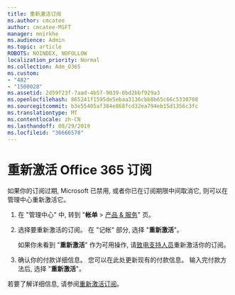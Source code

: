 ```yaml
---
title: 重新激活订阅
ms.author: cmcatee
author: cmcatee-MSFT
manager: mnirkhe
ms.audience: Admin
ms.topic: article
ROBOTS: NOINDEX, NOFOLLOW
localization_priority: Normal
ms.collection: Adm_O365
ms.custom:
- "482"
- "1500028"
ms.assetid: 2d59f23f-7aad-4b57-9039-0bd2bbf929a3
ms.openlocfilehash: 865241f1595de5ebaa3136cbb8b65c66c5330708
ms.sourcegitcommit: b3e55405af384e868fcd32ea794eb15d1356c3fc
ms.translationtype: MT
ms.contentlocale: zh-CN
ms.lasthandoff: 08/29/2019
ms.locfileid: "36666578"
---
```

# <a name="reactivate-an-office-365-subscription"></a>重新激活 Office 365 订阅

如果你的订阅过期, Microsoft 已禁用, 或者你已在订阅期限中间取消它, 则可以在管理中心重新激活它。
  
1. 在 "管理中心" 中, 转到 "**帐单** \> [产品 & 服务](https://go.microsoft.com/fwlink/p/?linkid=842054)" 页。

2. 选择要重新激活的订阅。 在 "记帐" 部分, 选择 "**重新激活**"。

    如果你未看到 "**重新激活**" 作为可用操作, 请[致电支持人员](https://docs.microsoft.com/office365/admin/contact-support-for-business-products?view=o365-worldwide)重新激活你的订阅。

3. 确认你的付款详细信息。 您可以在此处更新现有的付款信息。 输入完付款方法后, 选择 "**重新激活**"。

若要了解详细信息, 请参阅[重新激活订阅](https://docs.microsoft.com/office365/admin/subscriptions-and-billing/reactivate-your-subscription)。